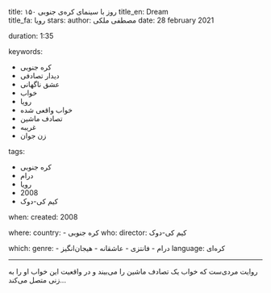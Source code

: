 
title: ۱۵۰ روز با سینمای کره‌ی جنوبی 
title_en: Dream    
title_fa: رویا
stars: 
author: مصطفی ملکی
date: 28 february 2021

duration: 1:35

keywords:
  - کره جنوبی
  - دیدار تصادفی
  - عشق ناگهانی
  - خواب
  - رویا
  - خواب واقعی شده
  - تصادف ماشین
  - غریبه
  - زن جوان

tags:
  - کره جنوبی
  - درام
  - رویا
  - 2008
  - کیم کی-دوک

when:
  created: 2008

where:
  country: 
    - کره جنوبی 
who:
  director: کیم کی-دوک

which:
  genre:
    - درام
    - فانتزی
    - عاشقانه
    - هیجان‌انگیز
  language: کره‌ای

---


روایت مردی‌ست که خواب یک تصادف ماشین را می‌بیند و در واقعیت این خواب او را به زنی متصل می‌کند...

